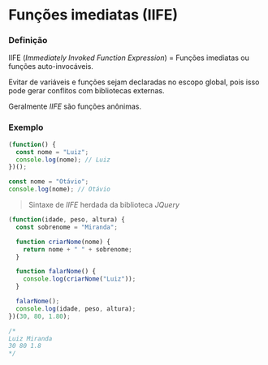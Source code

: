 # Funções imediatas (IIFE)

### **Definição**

IIFE (*Immediately Invoked Function Expression*) = Funções imediatas ou funções auto-invocáveis.

Evitar de variáveis e funções sejam declaradas no escopo global, pois isso pode gerar conflitos com bibliotecas externas.

Geralmente *IIFE* são funções anônimas.

### **Exemplo**

```js
(function() {
  const nome = "Luiz";
  console.log(nome); // Luiz
})();

const nome = "Otávio";
console.log(nome); // Otávio
```

> Sintaxe de *IIFE* herdada da biblioteca *JQuery*

```js
(function(idade, peso, altura) {
  const sobrenome = "Miranda";

  function criarNome(nome) {
    return nome + " " + sobrenome;
  }

  function falarNome() {
    console.log(criarNome("Luiz"));
  }

  falarNome();
  console.log(idade, peso, altura);
})(30, 80, 1.80);

/*
Luiz Miranda
30 80 1.8
*/
```